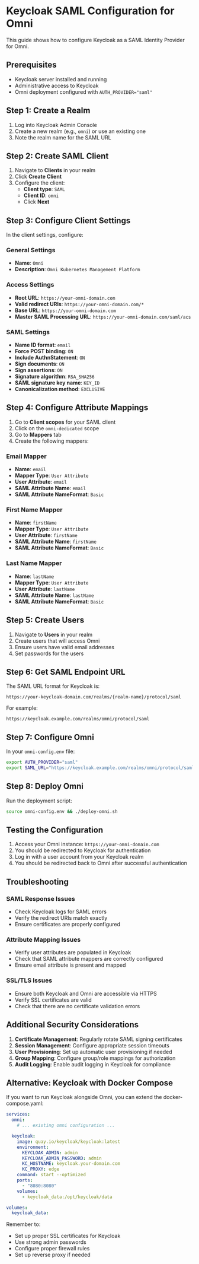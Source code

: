 # Keycloak SAML Configuration for Omni

This guide shows how to configure Keycloak as a SAML Identity Provider for Omni.

## Prerequisites

- Keycloak server installed and running
- Administrative access to Keycloak
- Omni deployment configured with `AUTH_PROVIDER="saml"`

## Step 1: Create a Realm

1. Log into Keycloak Admin Console
2. Create a new realm (e.g., `omni`) or use an existing one
3. Note the realm name for the SAML URL

## Step 2: Create SAML Client

1. Navigate to **Clients** in your realm
2. Click **Create Client**
3. Configure the client:
   - **Client type**: `SAML`
   - **Client ID**: `omni`
   - Click **Next**

## Step 3: Configure Client Settings

In the client settings, configure:

### General Settings
- **Name**: `Omni`
- **Description**: `Omni Kubernetes Management Platform`

### Access Settings
- **Root URL**: `https://your-omni-domain.com`
- **Valid redirect URIs**: `https://your-omni-domain.com/*`
- **Base URL**: `https://your-omni-domain.com`
- **Master SAML Processing URL**: `https://your-omni-domain.com/saml/acs`

### SAML Settings
- **Name ID format**: `email`
- **Force POST binding**: `ON`
- **Include AuthnStatement**: `ON`
- **Sign documents**: `ON`
- **Sign assertions**: `ON`
- **Signature algorithm**: `RSA_SHA256`
- **SAML signature key name**: `KEY_ID`
- **Canonicalization method**: `EXCLUSIVE`

## Step 4: Configure Attribute Mappings

1. Go to **Client scopes** for your SAML client
2. Click on the `omni-dedicated` scope
3. Go to **Mappers** tab
4. Create the following mappers:

### Email Mapper
- **Name**: `email`
- **Mapper Type**: `User Attribute`
- **User Attribute**: `email`
- **SAML Attribute Name**: `email`
- **SAML Attribute NameFormat**: `Basic`

### First Name Mapper
- **Name**: `firstName`
- **Mapper Type**: `User Attribute`
- **User Attribute**: `firstName`
- **SAML Attribute Name**: `firstName`
- **SAML Attribute NameFormat**: `Basic`

### Last Name Mapper
- **Name**: `lastName`
- **Mapper Type**: `User Attribute`
- **User Attribute**: `lastName`
- **SAML Attribute Name**: `lastName`
- **SAML Attribute NameFormat**: `Basic`

## Step 5: Create Users

1. Navigate to **Users** in your realm
2. Create users that will access Omni
3. Ensure users have valid email addresses
4. Set passwords for the users

## Step 6: Get SAML Endpoint URL

The SAML URL format for Keycloak is:
```
https://your-keycloak-domain.com/realms/{realm-name}/protocol/saml
```

For example:
```
https://keycloak.example.com/realms/omni/protocol/saml
```

## Step 7: Configure Omni

In your `omni-config.env` file:

```bash
export AUTH_PROVIDER="saml"
export SAML_URL="https://keycloak.example.com/realms/omni/protocol/saml"
```

## Step 8: Deploy Omni

Run the deployment script:

```bash
source omni-config.env && ./deploy-omni.sh
```

## Testing the Configuration

1. Access your Omni instance: `https://your-omni-domain.com`
2. You should be redirected to Keycloak for authentication
3. Log in with a user account from your Keycloak realm
4. You should be redirected back to Omni after successful authentication

## Troubleshooting

### SAML Response Issues
- Check Keycloak logs for SAML errors
- Verify the redirect URIs match exactly
- Ensure certificates are properly configured

### Attribute Mapping Issues
- Verify user attributes are populated in Keycloak
- Check that SAML attribute mappers are correctly configured
- Ensure email attribute is present and mapped

### SSL/TLS Issues
- Ensure both Keycloak and Omni are accessible via HTTPS
- Verify SSL certificates are valid
- Check that there are no certificate validation errors

## Additional Security Considerations

1. **Certificate Management**: Regularly rotate SAML signing certificates
2. **Session Management**: Configure appropriate session timeouts
3. **User Provisioning**: Set up automatic user provisioning if needed
4. **Group Mapping**: Configure group/role mappings for authorization
5. **Audit Logging**: Enable audit logging in Keycloak for compliance

## Alternative: Keycloak with Docker Compose

If you want to run Keycloak alongside Omni, you can extend the docker-compose.yaml:

```yaml
services:
  omni:
    # ... existing omni configuration ...

  keycloak:
    image: quay.io/keycloak/keycloak:latest
    environment:
      KEYCLOAK_ADMIN: admin
      KEYCLOAK_ADMIN_PASSWORD: admin
      KC_HOSTNAME: keycloak.your-domain.com
      KC_PROXY: edge
    command: start --optimized
    ports:
      - "8080:8080"
    volumes:
      - keycloak_data:/opt/keycloak/data

volumes:
  keycloak_data:
```

Remember to:
- Set up proper SSL certificates for Keycloak
- Use strong admin passwords
- Configure proper firewall rules
- Set up reverse proxy if needed
